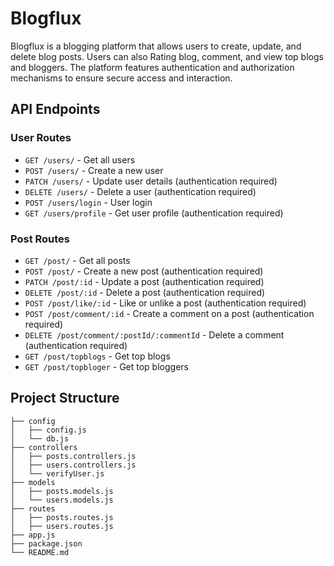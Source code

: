 # Blogflux
Blogflux is a blogging platform that allows users to create, update, and delete blog posts. Users can also Rating blog, comment, and view top blogs and bloggers. The platform features authentication and authorization mechanisms to ensure secure access and interaction.

## API Endpoints
### User Routes
- `GET /users/` - Get all users
- `POST /users/` - Create a new user
- `PATCH /users/` - Update user details (authentication required)
- `DELETE /users/` - Delete a user (authentication required)
- `POST /users/login` - User login
- `GET /users/profile` - Get user profile (authentication required)
### Post Routes
- `GET /post/` - Get all posts
- `POST /post/` - Create a new post (authentication required)
- `PATCH /post/:id` - Update a post (authentication required)
- `DELETE /post/:id` - Delete a post (authentication required)
- `POST /post/like/:id` - Like or unlike a post (authentication required)
- `POST /post/comment/:id` - Create a comment on a post (authentication required)
- `DELETE /post/comment/:postId/:commentId` - Delete a comment (authentication required)
- `GET /post/topblogs` - Get top blogs
- `GET /post/topbloger` - Get top bloggers
## Project Structure
```plaintext
├── config
│   ├── config.js
│   └── db.js
├── controllers
│   ├── posts.controllers.js
│   ├── users.controllers.js
│   └── verifyUser.js
├── models
│   ├── posts.models.js
│   └── users.models.js
├── routes
│   ├── posts.routes.js
│   ├── users.routes.js
├── app.js
├── package.json
└── README.md
